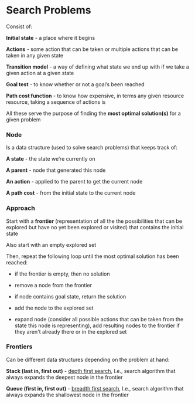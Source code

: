 # Search Problems

Consist of:

**Initial state** - a place where it begins

**Actions** - some action that can be taken or multiple actions that can be taken in any given state

**Transition model** - a way of defining what state we end up with if we take a given action at a given state

**Goal test** - to know whether or not a goal’s been reached

**Path cost function** - to know how expensive, in terms any given resource resource, taking a sequence of actions is

All these serve the purpose of finding the **most optimal solution(s)** for a given problem


### Node

Is a data structure (used to solve search problems) that keeps track of:

**A state** - the state we’re currently on

**A parent** - node that generated this node

**An action** - applied to the parent to get the current node

**A path cost** - from the initial state to the current node


### Approach

Start with a **frontier** (representation of all the the possibilities that can be explored but have no yet been explored or visited) that contains the initial state

Also start with an empty explored set

Then, repeat the following loop until the most optimal solution has been reached:
- if the frontier is empty, then no solution
	
- remove a node from the frontier

- if node contains goal state, return the solution

- add the node to the explored set

- expand node (consider all possible actions that can be taken from the state this node is representing), add resulting nodes to the frontier if they aren't already there or in the explored set


### Frontiers

Can be different data structures depending on the problem at hand:

**Stack (last in, first out)** - <u>depth first search</u>, I.e., search algorithm that always expands the deepest node in the frontier

**Queue (first in, first out)** - <u>breadth first search</u>, I.e., search algorithm that always expands the shallowest node in the frontier

